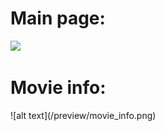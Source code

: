 <h1>Main page:</h1>
<img src="(/preview/main_screen.png)"/>
<h1>Movie info:</h1>
![alt text](/preview/movie_info.png)
